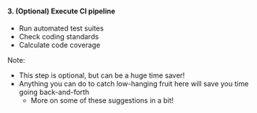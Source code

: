 #### 3. (Optional) Execute CI pipeline

* <!-- .element: class="fragment" --> Run automated test suites
* <!-- .element: class="fragment" --> Check coding standards
* <!-- .element: class="fragment" --> Calculate code coverage

Note:

* This step is optional, but can be a huge time saver!
* Anything you can do to catch low-hanging fruit here will save you time going back-and-forth
    - More on some of these suggestions in a bit!
